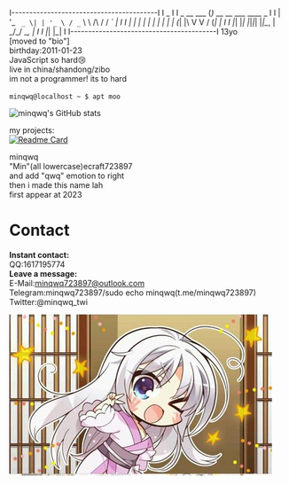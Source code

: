 I-----------------------------------------I
I            _                            I
I  _ __ ___ (_)_ __   __ ___      ____ _  I
I | '_ ` _ \| | '_ \ / _` \ \ /\ / / _` | I
I | | | | | | | | | | (_| |\ V  V / (_| | I
I |_| |_| |_|_|_| |_|\__, | \_/\_/ \__, | I
I                       |_|           |_| I
I-----------------------------------------I
13yo  
[moved to "bio"]  
birthday:2011-01-23  
JavaScript so hard😢  
live in china/shandong/zibo  
im not a programmer! its to hard  

<code>minqwq@localhost ~ $ apt moo</code>  
  
![minqwq's GitHub stats](https://github-readme-stats.vercel.app/api?username=minqwq&show_icons=true&theme=holi&locale=cn)  
  
my projects:  
[![Readme Card](https://github-readme-stats.vercel.app/api/pin/?username=minqwq&repo=pixelart-logo&theme=holi&locale=cn)](https://github.com/minqwq/pixelart-logo)
  
minqwq  
"Min"(all lowercase)ecraft723897  
and add "qwq" emotion to right  
then i made this name lah  
first appear at 2023  
  
# Contact
**Instant contact:**  
QQ:1617195774  
**Leave a message:**  
E-Mail:minqwq723897@outlook.com  
Telegram:minqwq723897/sudo echo minqwq(t.me/minqwq723897)  
Twitter:@minqwq_twi  
  
![Clallo](/ciallo.jpeg)
